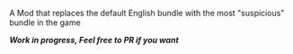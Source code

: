 A Mod that replaces the default English bundle with the most "suspicious" bundle in the game

***Work in progress, Feel free to PR if you want***
